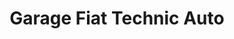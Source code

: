 ---
title: "Garage Fiat Technic Auto"
url: /saint-georges-des-groseillers/garage-fiat-technic-auto/
shop: réparation de voitures
---